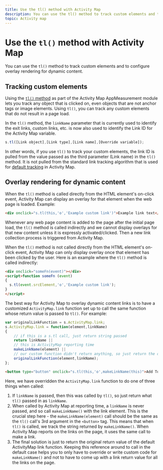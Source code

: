 ```yaml
---
title: Use the tl() method with Activity Map
description: You can use the tl() method to track custom elements and to configure overlay rendering for dynamic content.
topic: Activity map
---
```


# Use the `tl()` method with Activity Map

You can use the `tl()` method to track custom elements and to configure overlay rendering for dynamic content.

## Tracking custom elements

Using the [`tl()` method](/help/implement/vars/functions/tl-method.md) as part of the Activity Map AppMeasurement module lets you track any object that is clicked on, even objects that are not anchor tags or image elements. Using `tl()`, you can track any custom elements that do not result in a page load.

In the `tl()` method, the `linkName` parameter that is currently used to identify the exit links, custom links, etc. is now also used to identify the Link ID for the Activity Map variable.

```js
s.tl([Link object],[Link type],[Link name],[Override variable]);
```

In other words, if you use `tl()` to track your custom elements, the link ID is pulled from the value passed as the third parameter (Link name) in the `tl()` method. It is not pulled from the standard link tracking algorithm that is used for [default tracking](activitymap-link-tracking-methodology.md) in Activity Map.

## Overlay rendering for dynamic content

When the `tl()` method is called directly from the HTML element's on-click event, Activity Map can display an overlay for that element when the web page is loaded. Example:

```html
<div onclick="s.tl(this,'o','Example custom link')">Example link text</a>
```

Whenever any web page content is added to the page after the initial page load, the `tl()` method is called indirectly and we cannot display overlays for that new content unless it is expressly activated/clicked. Then a new link collection process is triggered from Activity Map.

When the `tl()` method is not called directly from the HTML element's on-click event, Activity Map can only display overlay once that element has been clicked by the user. Here is an example where the `tl()` method is called indirectly:

```html
<div onclick="someFn(event)"></div>
<script>function someFn (event)
{
  s.tl(event.srcElement,'o','Example custom link');
}
</script>
```

The best way for Activity Map to overlay dynamic content links is to have a customized `ActivityMap.link` function set up to call the same function whose return value is passed to `tl()`. For example:

```js
var originalLinkFunction = s.ActivityMap.link;
s.ActivityMap.link = function(element,linkName)
{
    // if this is a s.tl call, just return string passed
    return linkName ||      
    // this is ActivityMap reporting time
    makeLinkName(element) ||
    // our custom function didn't return anything, so just return the default ActivityMap Link
    originalLinkFunction(element,linkName);
};
```

```html
<button type="button" onclick="s.tl(this,'o',makeLinkName(this)">Add To Cart</button>
```

Here, we have overridden the `ActivityMap.link` function to do one of three things when called:

1. If `linkName` is passed, then this was called by `tl()`, so just return what `tl()` passed in as `linkName`.
2. When called by Activity Map at reporting time, a `linkName` is never passed, and so call `makeLinkName()` with the link element. This is the crucial step here - the `makeLinkName(element)` call should be the same as the `tl()` call's 3rd argument in the `<button>` tag. This means that when `tl()` is called, we track the string returned by `makeLinkName()`. When Activity Map reports on the links on the page, it uses the same call to make a link.
3. The final solution is just to return the original return value of the default ActivityMap link function. Keeping this reference around to call in the default case helps you to only have to override or write custom code for `makeLinkName()` and not to have to come up with a link return value for all the links on the page.
